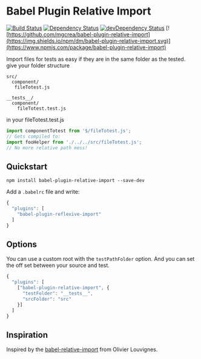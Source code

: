# Babel Plugin Relative Import

[![Build Status](https://travis-ci.org/mgcrea/babel-plugin-relative-import.svg?branch=master)](https://travis-ci.org/mgcrea/babel-plugin-relative-import)
[![Dependency Status](https://david-dm.org/mgcrea/babel-plugin-relative-import.svg)](https://david-dm.org/mgcrea/babel-plugin-relative-import)
[![devDependency Status](https://david-dm.org/mgcrea/babel-plugin-relative-import/dev-status.svg)](https://david-dm.org/mgcrea/babel-plugin-relative-import#info=devDependencies)
[![https://github.com/mgcrea/babel-plugin-relative-import](https://img.shields.io/npm/dm/babel-plugin-relative-import.svg)](https://www.npmjs.com/package/babel-plugin-relative-import)

Import files for tests as easy if they are in the same folder as the tested.
give your folder structure
```
src/
  component/
   fileTotest.js

__tests__/
  component/
    fileTotest.test.js
```
in your fileTotest.test.js
```js
import componentTotest from '$/fileTotest.js';
// Gets compiled to:
import fooHelper from './../../src/fileTotest.js';
// No more relative path mess!
```

## Quickstart

```
npm install babel-plugin-relative-import --save-dev
```

Add a `.babelrc` file and write:
```js
{
  "plugins": [
    "babel-plugin-reflexive-import"
  ]
}
```

## Options

You can use a custom root with the `testPathFolder` option.
And you can set the off set between your source and test.

```js
{
  "plugins": [
    ["babel-plugin-relative-import", {
      "testFolder": "__tests__",
      "srcFolder": "src"
    }]
  ]
}
```

## Inspiration

Inspired by the [babel-relative-import](https://github.com/mgcrea/babel-plugin-relative-import) from Olivier Louvignes.
